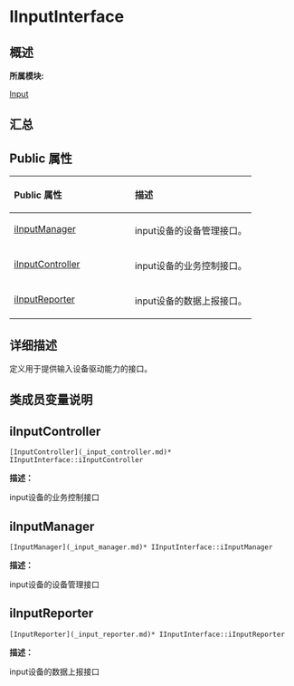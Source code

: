 # IInputInterface<a name="ZH-CN_TOPIC_0000001290840932"></a>

## **概述**<a name="section303822826083932"></a>

**所属模块:**

[Input](_input.md)

## **汇总**<a name="section1950616075083932"></a>

## Public 属性<a name="pub-attribs"></a>

<a name="table2078121164083932"></a>
<table><thead align="left"><tr id="row578515794083932"><th class="cellrowborder" valign="top" width="50%" id="mcps1.1.3.1.1"><p id="p262872430083932"><a name="p262872430083932"></a><a name="p262872430083932"></a>Public 属性</p>
</th>
<th class="cellrowborder" valign="top" width="50%" id="mcps1.1.3.1.2"><p id="p492835527083932"><a name="p492835527083932"></a><a name="p492835527083932"></a>描述</p>
</th>
</tr>
</thead>
<tbody><tr id="row1929987271083932"><td class="cellrowborder" valign="top" width="50%" headers="mcps1.1.3.1.1 "><p id="p486929283083932"><a name="p486929283083932"></a><a name="p486929283083932"></a><a href="_i_input_interface.md#a539baf2f3554b901abd4820e521ac0ea">iInputManager</a></p>
</td>
<td class="cellrowborder" valign="top" width="50%" headers="mcps1.1.3.1.2 "><p id="entry827647027083932p0"><a name="entry827647027083932p0"></a><a name="entry827647027083932p0"></a>input设备的设备管理接口。</p>
</td>
</tr>
<tr id="row58691697083932"><td class="cellrowborder" valign="top" width="50%" headers="mcps1.1.3.1.1 "><p id="p143458959083932"><a name="p143458959083932"></a><a name="p143458959083932"></a><a href="_i_input_interface.md#a0da92e255529827b823c19071f50fa27">iInputController</a></p>
</td>
<td class="cellrowborder" valign="top" width="50%" headers="mcps1.1.3.1.2 "><p id="entry1610430680083932p0"><a name="entry1610430680083932p0"></a><a name="entry1610430680083932p0"></a>input设备的业务控制接口。</p>
</td>
</tr>
<tr id="row1057280210083932"><td class="cellrowborder" valign="top" width="50%" headers="mcps1.1.3.1.1 "><p id="p1599743099083932"><a name="p1599743099083932"></a><a name="p1599743099083932"></a><a href="_i_input_interface.md#a592d65e0a8ad8e9bc0241a0be50669d0">iInputReporter</a></p>
</td>
<td class="cellrowborder" valign="top" width="50%" headers="mcps1.1.3.1.2 "><p id="entry850915605083932p0"><a name="entry850915605083932p0"></a><a name="entry850915605083932p0"></a>input设备的数据上报接口。</p>
</td>
</tr>
</tbody>
</table>

## **详细描述**<a name="section1236984387083932"></a>

定义用于提供输入设备驱动能力的接口。

## **类成员变量说明**<a name="section106886465083932"></a>

## iInputController<a name="a0da92e255529827b823c19071f50fa27"></a>

```
[InputController](_input_controller.md)* IInputInterface::iInputController
```

**描述：**

input设备的业务控制接口

## iInputManager<a name="a539baf2f3554b901abd4820e521ac0ea"></a>

```
[InputManager](_input_manager.md)* IInputInterface::iInputManager
```

**描述：**

input设备的设备管理接口

## iInputReporter<a name="a592d65e0a8ad8e9bc0241a0be50669d0"></a>

```
[InputReporter](_input_reporter.md)* IInputInterface::iInputReporter
```

**描述：**

input设备的数据上报接口

